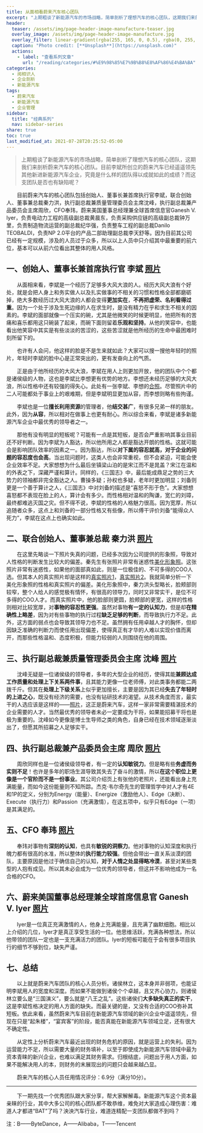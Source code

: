 ```yaml
---
title: 从面相看蔚来汽车核心团队
excerpt: "上期粗谈了新能源汽车的市场战略，简单剖析了理想汽车的核心团队，这期我们来剖析蔚来汽车的核心团队。"
header:
  teaser: /assets/img/page-header-image-manufacture-teaser.jpg
  overlay_image: /assets/img/page-header-image-manufacture.jpg
  overlay_filter: linear-gradient(rgba(255, 165, 0, 0.5), rgba(0, 255, 255, 0.5))
  caption: "Photo credit: [**Unsplash**](https://unsplash.com)"
  actions:
    - label: "查看系列文章"
      url: "/reading/categories/#%E9%98%85%E7%9B%B8%E8%AF%86%E4%BA%BA"
categories:
  - 阅相识人
  - 企业剖析
  - 新能源汽车
tags: 
  - 蔚来汽车
  - 新能源汽车
  - 企业管理
sidebar:
  title: "经典系列"
  nav: sidebar-series
share: true
toc: true
last_modified_at: 2021-07-28T20:25:52-05:00
---
```

> ​	上期粗谈了新能源汽车的市场战略，简单剖析了理想汽车的核心团队，这期我们来剖析蔚来汽车的核心团队。目前李斌所创立的蔚来汽车已经遥遥领先其他新进新能源汽车企业，究竟是什么样的团队得以成就如此的成绩？而这支团队是否也有缺陷呢？

&emsp;&emsp;目前蔚来汽车的核心团队包括创始人、董事长兼首席执行官李斌，联合创始人、董事兼总裁秦力洪，执行副总裁兼质量管理委员会主席沈峰，执行副总裁兼产品委员会主席周欣，CFO奉玮，蔚来美国董事总经理兼全球首席信息官Ganesh V. Iyer，负责电动力工程的高级副总裁黄晨东，负责采购供应链的高级副总裁钟万里，负责制造物流运营的副总裁纪华强，负责整车工程的副总裁Danilo TEOBALDI，负责NP 2.0平台的产品二部助理副总裁李天舒等。因为目前其公司已经有一定规模，涉及的人员过于众多，所以以上人员中只介绍其中最重要的前六位，基本可以从前六位看出其整体的用人风格。

## 一、创始人、董事长兼首席执行官 李斌 [照片](https://cdn.jsdelivr.net/gh/kewtgh/PicSunflowers@main/img/李斌.jpg)

&emsp;&emsp;从面相来看，李斌是一个经历了足够多大风大浪的人。经历大风大浪有个好处，就是会把人身上和务实做人以及扎实做事的不相关的习惯和性格全部都磨砺掉，绝大多数经历过大风大浪的人都会变得**更加实在**，**不再把虚荣、名利看得过重**。因为一个处于涉及生死边缘的人在求生时，是没有精力在乎和求生不相关的因素的。李斌的面部就像一个压实的碗，尤其是他微笑的时候更明显，他把所有的苦痛和喜乐都用这只碗装了起来，而碗下面则留着**乐观和坚持**。从他的笑容中，也能看出他笑容中其实是有些淡淡的苦涩的，这些苦涩就是他所经历的生命中最困难时刻所留下的。

&emsp;&emsp;也许有人会问，他这样的脸是不是生来就如此？大家可以搜一搜他年轻时的照片，年轻时李斌的脸中心是正常突出的，更有发奋向上的气质。

&emsp;&emsp;正是由于他所经历的大风大浪，李斌在用人上则更加开放，他的团队中个个都是诸侯级的人物，这也是李斌比李想更有优势的地方。李想还未经历足够的大风大浪，所以性格中还有较强的得失心。此处有一张李斌、李想的[合照](https://cdn.jsdelivr.net/gh/kewtgh/PicSunflowers@main/img/李斌&李想&何小鹏.jpeg)。尽管照片中的二人可能都处于事业上的艰难期，但是李斌明显更加从容，而李想则略有些拘谨。

&emsp;&emsp;李斌也是一位**擅长利用资源**的管理者，他**结交甚广**，有很多兄弟一样的朋友。此外，因为**从容**，所以相对在做事上也更有耐心。所以综合来看，李斌是诸多新能源汽车企业中最优秀的领导者之一。

&emsp;&emsp;那他有没有明显的短板呢？可能有一点是其短板，是否会严重影响其事业目前还不好判断。因为李斌为人豁达，所以他所用之人都是豁达开朗的性格。这就可能会是影响团队效率的因素之一。因为豁达，所以**对下属的容忍就高，对于企业的问题的容忍度也会高**。当出现问题时，这类人也会非常重视，但不会紧迫，可能会使企业效率不足。大家想想为什么最后坐镇梁山泊的是宋江而不是晁盖？宋江在温和的外表之下，深藏严谨和算计。同样的，《三国志》中，最后能成鼎足之势的三大势力的领袖都非完全豁达之人。曹操多疑；孙权也多疑，老年时更加明显；刘备则更是一个善于算计之人，《三国志》中对刘备的描述是“喜怒不形于色”。大家想想喜怒都不表现在脸上的人，算计会有多少。而性格相对温和的陶谦，宽仁的刘璋，最终都难逃灭国之灾。但不得不说，李斌的性格的人格魅力很高。因为宽厚，所以追随者众多，这点上和刘备的一部分性格又有些像，所以傅干评价刘备“能得众人死力”，李斌在这点上也确实如此。

## 二、联合创始人、董事兼总裁 秦力洪 [照片](https://cdn.jsdelivr.net/gh/kewtgh/PicSunflowers@main/img/秦力洪2.png)

&emsp;&emsp;在这里先略谈一下照片失真的问题，已经多次因为公司提供的形象照，导致对人性格的判断发生比较大的偏差。秦先生有张照片非常有迷惑性[美化形象照](https://cdn.jsdelivr.net/gh/kewtgh/PicSunflowers@main/img/秦力洪.jpg)。这张照片非常有迷惑性，如果他的面部真如此，则是一位极佳的、不可多得的COO人选。但其本人的真实照片却是这样的[真实照片1](https://cdn.jsdelivr.net/gh/kewtgh/PicSunflowers@main/img/秦力洪3.png)，[真实照片2](https://cdn.jsdelivr.net/gh/kewtgh/PicSunflowers@main/img/秦力洪4.jpg)。我就简单分析一下美化形象照的性格和真实照片的偏差。美化形象照中，秦力洪头型略长，脸颊部则较窄，整个人给人的感觉极有情怀，有很高的领导力，同时又非常实干，是位不可多得的COO人才。而真实照片中，他的脸部则更圆，脸颊部的更宽，这样的性格则相对比较宽厚，对**事物的容忍性更强**。虽然对事物**有一定的认知力**，但是却**在精确性上略差**，因为对有些事物的执行过程**缺乏足够的判断**，而导致执行力不足。此外，这方面的弱点也会导致其领导力也不足。虽然拥有任用卓越人才的胸怀，但却因缺乏准确的判断力而使任用出现偏差，使得真正有才华的人难以实现价值而离开，而那些性格温和、态度积极，但能力较弱的人则围绕在他的周围。

## 三、执行副总裁兼质量管理委员会主席 沈峰 [照片](https://cdn.jsdelivr.net/gh/kewtgh/PicSunflowers@main/img/沈峰.jpg)

&emsp;&emsp;沈峰无疑是一位诸侯级的领导者，多年的大型企业的经历，使得其能**兼顾达成工作质量和处理上下关系两件事**，且其能力更像一位老师傅，对此类事务都能二两拨千斤。但其在**处理上下级关系**上似乎更加擅长，主要是因为其已经**失去了年轻时的上进之心**，既没有经济的需要，也没有钻研技术的渴望。从技术角度而言，最实干的人选应该是这样的——[照片](https://cdn.jsdelivr.net/gh/kewtgh/PicSunflowers@main/img/梁孟松.jpg)，这正是蔚来汽车，这样一家非常需要精湛技术的企业需要的人才。当然最优秀的领导者未必一定要成为干将，如果能招募干将也是极为重要的。沈峰如今更像是博士生导师之类的角色，自身已经在技术领域逐渐淡出了，但愿其所招募之人足够实干。

## 四、执行副总裁兼产品委员会主席 周欣 [照片](https://cdn.jsdelivr.net/gh/kewtgh/PicSunflowers@main/img/周欣.jpg)

&emsp;&emsp;周欣同样也是一位诸侯级领导者，有一定的**认知敏锐力**。但是略有些**务虚而务实则不足**！也许是多年的职场生涯导致其失去了奋斗的激情，所以**在这个职位上更像是一个官阶而不是一份事业**。其公司介绍页上有张他的老照片，还能看出身上充满能量，而如今这份能量则不知所踪。杰克·韦尔奇先生的管理哲学中对人才有4E和1P的定义，分别为Energy（能量）、Energize（激励他人）、Edge（决断）、Execute（执行力）和Passion（充满激情），在这五项中，似乎只有Edge（一项）是其满足的。

## 五、CFO 奉玮 [照片](https://cdn.jsdelivr.net/gh/kewtgh/PicSunflowers@main/img/奉玮.jpg)

&emsp;&emsp;奉玮对事物有**深刻的认知**，也具有**敏锐的洞察力**。他对事物的认知深度和执行魄力都有很高的水准，所以整体的**执行能力较强**。但他会带出一直关系淡漠的团队，主要原因是他过于确信自己的认知，**对于人情之处显得略冷漠**，甚至对某些类型的人抱有成见。所以其未必会成为一位优秀的领导者，但这并不影响他成为一名合格的CFO。

## 六、蔚来美国董事总经理兼全球首席信息官 Ganesh V. Iyer [照片](https://cdn-app.nio.com/user/2019/11/28/35326dc4-7bf7-4a11-b0ff-df74e706320e.jpeg)

&emsp;&emsp;Iyer是一位真正充满激情的人，他身上充满能量，且充满了幽默细胞。相比以上介绍的几位，Iyer才是真正享受生活的一位。他思维活跃，充满各种想法，所以他带领的团队一定也是一支充满活力的团队。Iyer的短板可能在于会有很多项目执行的细节不够到位，缺失严谨。

## 七、总结

&emsp;&emsp;以上就是蔚来汽车团队的核心人员分析。诸侯林立，这本身并非弱项，也能证明李斌用人的宽度和深度。而如果不能做到诸侯个个卓越，且又齐心协力，则诸侯林立要么是“三国演义”，要么就是“八王之乱”。这些诸侯们**大多缺失真正的实干**，这是李斌性格决定的用人方面的缺失。而最关键的是，又没有合适的COO弥补其短板。依此来看，虽然蔚来汽车目前在新能源汽车领域的新兴企业中遥遥领先，但现在只是“起朱楼”，“宴宾客”的阶段，能否真能在新能源汽车领域立足，还有很大不确定性。

&emsp;&emsp;从定性上分析蔚来汽车最近出现的财务危机的原因，就是运营上的失利。因为运营能力不足，所以需要大量的财务填补，以至于即使成为新能源汽车领域中最为资本青睐的新兴企业，也难以满足其财务需求。归根结底，问题出于用人方面，如果不能解决用人的本，则财务的末展现出的问题只会越来越凸显。

&emsp;&emsp;蔚来汽车的核心人员任用情况评分：6.9分（满分10分）。

---

&emsp;&emsp;下一期先找一个优秀团队跟大家分享，帮大家解解毒。新能源汽车这个资本最亲睐的行业，其中大多公司的核心团队都不敢恭维，难免对大家造成心理伤害：难道人才都进“BAT”了吗？泱泱汽车行业，难道连精配一支团队都做不到吗？

注：B——ByteDance，A——Alibaba，T——Tencent
